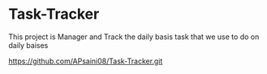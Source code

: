 # Task-Tracker
This project is Manager and Track the daily basis task that we use to do on daily baises


https://github.com/APsaini08/Task-Tracker.git
